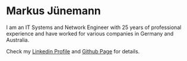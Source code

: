# Markus J&uuml;nemann

I am an IT Systems and Network Engineer with 25 years of professional experience and have worked for various companies in Germany and Australia. 

Check my [Linkedin Profile](https://www.linkedin.com/in/mjuenemann/) and [Github Page](https://github.com/mjuenema) for details.
